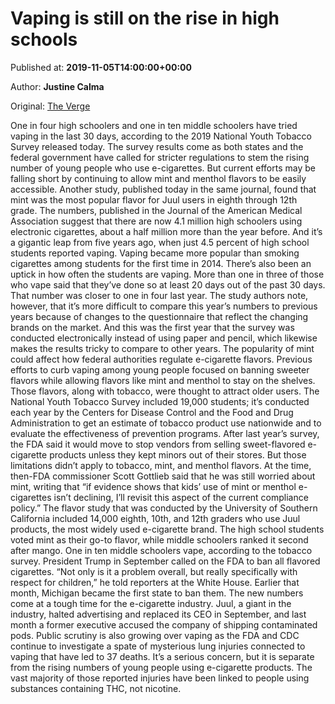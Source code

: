 
# Vaping is still on the rise in high schools

Published at: **2019-11-05T14:00:00+00:00**

Author: **Justine Calma**

Original: [The Verge](https://www.theverge.com/2019/11/5/20948684/vaping-high-school-students-fda-cdc-flavor-ban?utm_campaign=theverge&utm_content=chorus&utm_medium=social&utm_source=twitter)

One in four high schoolers and one in ten middle schoolers have tried vaping in the last 30 days, according to the 2019 National Youth Tobacco Survey released today. The survey results come as both states and the federal government have called for stricter regulations to stem the rising number of young people who use e-cigarettes. But current efforts may be falling short by continuing to allow mint and menthol flavors to be easily accessible. Another study, published today in the same journal, found that mint was the most popular flavor for Juul users in eighth through 12th grade.
The numbers, published in the Journal of the American Medical Association suggest that there are now 4.1 million high schoolers using electronic cigarettes, about a half million more than the year before. And it’s a gigantic leap from five years ago, when just 4.5 percent of high school students reported vaping. Vaping became more popular than smoking cigarettes among students for the first time in 2014. There’s also been an uptick in how often the students are vaping. More than one in three of those who vape said that they’ve done so at least 20 days out of the past 30 days. That number was closer to one in four last year. The study authors note, however, that it’s more difficult to compare this year’s numbers to previous years because of changes to the questionnaire that reflect the changing brands on the market. And this was the first year that the survey was conducted electronically instead of using paper and pencil, which likewise makes the results tricky to compare to other years.
The popularity of mint could affect how federal authorities regulate e-cigarette flavors. Previous efforts to curb vaping among young people focused on banning sweeter flavors while allowing flavors like mint and menthol to stay on the shelves. Those flavors, along with tobacco, were thought to attract older users.
The National Youth Tobacco Survey included 19,000 students; it’s conducted each year by the Centers for Disease Control and the Food and Drug Administration to get an estimate of tobacco product use nationwide and to evaluate the effectiveness of prevention programs. After last year’s survey, the FDA said it would move to stop vendors from selling sweet-flavored e-cigarette products unless they kept minors out of their stores. But those limitations didn’t apply to tobacco, mint, and menthol flavors. At the time, then-FDA commissioner Scott Gottlieb said that he was still worried about mint, writing that “if evidence shows that kids’ use of mint or menthol e-cigarettes isn’t declining, I’ll revisit this aspect of the current compliance policy.”
The flavor study that was conducted by the University of Southern California included 14,000 eighth, 10th, and 12th graders who use Juul products, the most widely used e-cigarette brand. The high school students voted mint as their go-to flavor, while middle schoolers ranked it second after mango. One in ten middle schoolers vape, according to the tobacco survey.
President Trump in September called on the FDA to ban all flavored cigarettes. “Not only is it a problem overall, but really specifically with respect for children,” he told reporters at the White House. Earlier that month, Michigan became the first state to ban them.
The new numbers come at a tough time for the e-cigarette industry. Juul, a giant in the industry, halted advertising and replaced its CEO in September, and last month a former executive accused the company of shipping contaminated pods. Public scrutiny is also growing over vaping as the FDA and CDC continue to investigate a spate of mysterious lung injuries connected to vaping that have led to 37 deaths. It’s a serious concern, but it is separate from the rising numbers of young people using e-cigarette products. The vast majority of those reported injuries have been linked to people using substances containing THC, not nicotine.
